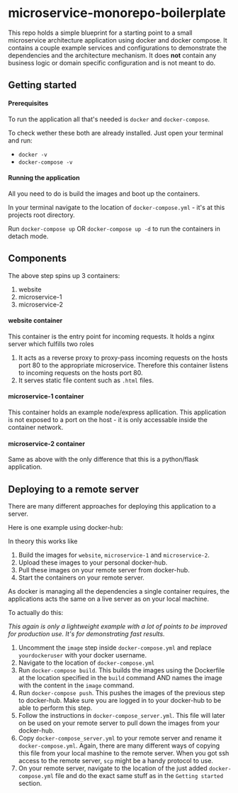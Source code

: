 # microservice-monorepo-boilerplate
This repo holds a simple blueprint for a starting point to a small microservice architecture application using docker and docker compose. It contains a couple example services and configurations to demonstrate the dependencies and the architecture mechanism. It does **not** contain any business logic or domain specific configuration and is not meant to do.

## Getting started
#### Prerequisites
To run the application all that's needed is `docker` and `docker-compose`.

To check wether these both are already installed. Just open your terminal and run:

* `docker -v`
* `docker-compose -v`

#### Running the application
All you need to do is build the images and boot up the containers.

In your terminal navigate to the location of `docker-compose.yml` - it's at this projects root directory.

Run `docker-compose up` OR `docker-compose up -d` to run the containers in detach mode.

## Components
The above step spins up 3 containers:
1. website
2. microservice-1
3. microservice-2
#### website container
This container is the entry point for incoming requests. It holds a nginx server which fulfills two roles
1. It acts as a reverse proxy to proxy-pass incoming requests on the hosts port 80 to the appropriate microservice. Therefore this container listens to incoming requests on the hosts port 80.
2. It serves static file content such as `.html` files.
#### microservice-1 container
This container holds an example node/express apllication. This application is not exposed to a port on the host - it is only accessable inside the container network.
#### microservice-2 container
Same as above with the only difference that this is a python/flask application.

## Deploying to a remote server
There are many different approaches for deploying this application to a server.

Here is one example using docker-hub:

In theory this works like
1. Build the images for `website`, `microservice-1` and `microservice-2`.
2. Upload these images to your personal docker-hub.
3. Pull these images on your remote server from docker-hub.
4. Start the containers on your remote server.

As docker is managing all the dependencies a single container requires, the applications acts the same on a live server as on your local machine.

To actually do this:

_This again is only a lightweight example with a lot of points to be improved for production use. It's for demonstrating fast results._
1. Uncomment the `image` step inside `docker-compose.yml` and replace `yourdockeruser` with your docker username.
2. Navigate to the location of `docker-compose.yml`
3. Run `docker-compose build`. This builds the images using the Dockerfile at the location specified in the `build` command AND names the image with the content in the `image` command.
4. Run `docker-compose push`. This pushes the images of the previous step to docker-hub. Make sure you are logged in to your docker-hub to be able to perform this step.
5. Follow the instructions in `docker-compose_server.yml`. This file will later on be used on your remote server to pull down the images from your docker-hub.
6. Copy `docker-compose_server.yml` to your remote server and rename it `docker-compose.yml`. Again, there are many different ways of copying this file from your local mashine to the remote server. When you got ssh access to the remote server, `scp` might be a handy protocol to use.
7. On your remote server, navigate to the location of the just added `docker-compose.yml` file and do the exact same stuff as in the `Getting started` section.
